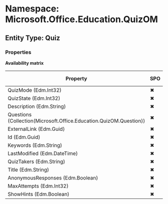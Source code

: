 # Namespace: Microsoft.Office.Education.QuizOM
## Entity Type: Quiz

### Properties

**Availability matrix**

Property | SPO | SP 2019 | SP 2016 | SP 2013
----------|-----|---------|---------|--------
QuizMode (Edm.Int32) | ✖ | ✖ | ✖ | ✔
QuizState (Edm.Int32) | ✖ | ✖ | ✖ | ✔
Description (Edm.String) | ✖ | ✖ | ✖ | ✔
Questions (Collection(Microsoft.Office.Education.QuizOM.Question)) | ✖ | ✖ | ✖ | ✔
ExternalLink (Edm.Guid) | ✖ | ✖ | ✖ | ✔
Id (Edm.Guid) | ✖ | ✖ | ✖ | ✔
Keywords (Edm.String) | ✖ | ✖ | ✖ | ✔
LastModified (Edm.DateTime) | ✖ | ✖ | ✖ | ✔
QuizTakers (Edm.String) | ✖ | ✖ | ✖ | ✔
Title (Edm.String) | ✖ | ✖ | ✖ | ✔
AnonymousResponses (Edm.Boolean) | ✖ | ✖ | ✖ | ✔
MaxAttempts (Edm.Int32) | ✖ | ✖ | ✖ | ✔
ShowHints (Edm.Boolean) | ✖ | ✖ | ✖ | ✔

